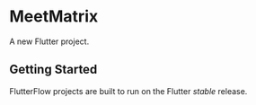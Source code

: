 # MeetMatrix

A new Flutter project.

## Getting Started

FlutterFlow projects are built to run on the Flutter _stable_ release.
